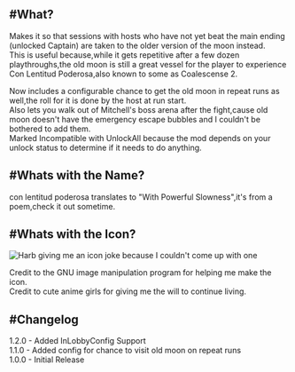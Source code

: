 #What?
---
Makes it so that sessions with hosts who have not yet beat the main ending (unlocked Captain) are taken to the older version of the moon instead.\
This is useful because,while it gets repetitive after a few dozen playthroughs,the old moon is still a great vessel for the player to experience Con Lentitud Poderosa,also known to some as Coalescense 2.

Now includes a configurable chance to get the old moon in repeat runs as well,the roll for it is done by the host at run start.\
Also lets you walk out of Mitchell's boss arena after the fight,cause old moon doesn't have the emergency escape bubbles and I couldn't be bothered to add them.\
Marked Incompatible with UnlockAll because the mod depends on your unlock status to determine if it needs to do anything.

#Whats with the Name?
---
con lentitud poderosa translates to "With Powerful Slowness",it's from a poem,check it out sometime.

#Whats with the Icon?
---
![Harb giving me an icon joke because I couldn't come up with one](https://i.imgur.com/sxqX2YN.png)

Credit to the GNU image manipulation program for helping me make the icon.\
Credit to cute anime girls for giving me the will to continue living.

#Changelog
---
1.2.0 - Added InLobbyConfig Support\
1.1.0 - Added config for chance to visit old moon on repeat runs\
1.0.0 - Initial Release

